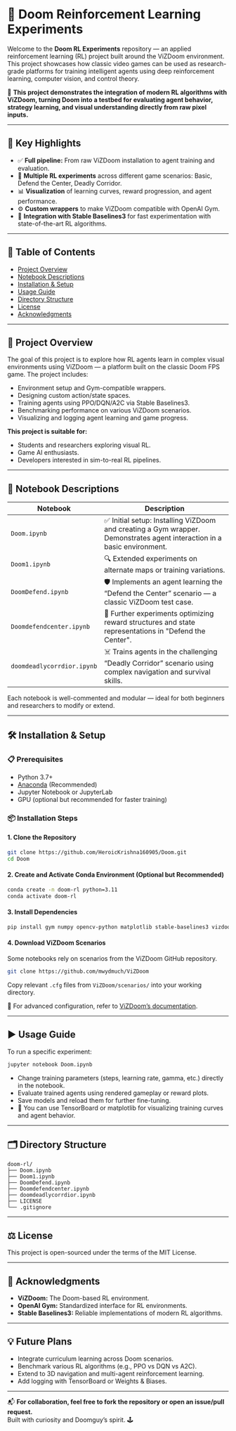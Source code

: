 # 🧠 Doom Reinforcement Learning Experiments

Welcome to the **Doom RL Experiments** repository — an applied reinforcement learning (RL) project built around the ViZDoom environment. This project showcases how classic video games can be used as research-grade platforms for training intelligent agents using deep reinforcement learning, computer vision, and control theory.

🎯 **This project demonstrates the integration of modern RL algorithms with ViZDoom, turning Doom into a testbed for evaluating agent behavior, strategy learning, and visual understanding directly from raw pixel inputs.**

---

## 📌 Key Highlights

- ✅ **Full pipeline:** From raw ViZDoom installation to agent training and evaluation.
- 🧪 **Multiple RL experiments** across different game scenarios: Basic, Defend the Center, Deadly Corridor.
- 📊 **Visualization** of learning curves, reward progression, and agent performance.
- ⚙️ **Custom wrappers** to make ViZDoom compatible with OpenAI Gym.
- 🧠 **Integration with Stable Baselines3** for fast experimentation with state-of-the-art RL algorithms.

---

## 📁 Table of Contents

- [Project Overview](#project-overview)
- [Notebook Descriptions](#notebook-descriptions)
- [Installation & Setup](#installation--setup)
- [Usage Guide](#usage-guide)
- [Directory Structure](#directory-structure)
- [License](#license)
- [Acknowledgments](#acknowledgments)

---

## 🚀 Project Overview

The goal of this project is to explore how RL agents learn in complex visual environments using ViZDoom — a platform built on the classic Doom FPS game. The project includes:

- Environment setup and Gym-compatible wrappers.
- Designing custom action/state spaces.
- Training agents using PPO/DQN/A2C via Stable Baselines3.
- Benchmarking performance on various ViZDoom scenarios.
- Visualizing and logging agent learning and game progress.

**This project is suitable for:**

- Students and researchers exploring visual RL.
- Game AI enthusiasts.
- Developers interested in sim-to-real RL pipelines.

---

## 📓 Notebook Descriptions

| Notebook                 | Description                                                                                              |
|--------------------------|----------------------------------------------------------------------------------------------------------|
| `Doom.ipynb`             | ✅ Initial setup: Installing ViZDoom and creating a Gym wrapper. Demonstrates agent interaction in a basic environment. |
| `Doom1.ipynb`            | 🔍 Extended experiments on alternate maps or training variations.                                         |
| `DoomDefend.ipynb`       | 🛡️ Implements an agent learning the “Defend the Center” scenario — a classic ViZDoom test case.          |
| `Doomdefendcenter.ipynb` | 🧠 Further experiments optimizing reward structures and state representations in "Defend the Center".     |
| `doomdeadlycorrdior.ipynb` | ☠️ Trains agents in the challenging “Deadly Corridor” scenario using complex navigation and survival skills. |

Each notebook is well-commented and modular — ideal for both beginners and researchers to modify or extend.

---

## 🛠️ Installation & Setup

### 📋 Prerequisites

- Python 3.7+
- [Anaconda](https://www.anaconda.com/products/individual) (Recommended)
- Jupyter Notebook or JupyterLab
- GPU (optional but recommended for faster training)

### 📦 Installation Steps

#### 1. Clone the Repository
```bash
git clone https://github.com/HeroicKrishna160905/Doom.git
cd Doom
```

#### 2. Create and Activate Conda Environment (Optional but Recommended)
```bash
conda create -n doom-rl python=3.11
conda activate doom-rl
```

#### 3. Install Dependencies
```bash
pip install gym numpy opencv-python matplotlib stable-baselines3 vizdoom
```

#### 4. Download ViZDoom Scenarios
Some notebooks rely on scenarios from the ViZDoom GitHub repository.

```bash
git clone https://github.com/mwydmuch/ViZDoom
```
Copy relevant `.cfg` files from `ViZDoom/scenarios/` into your working directory.

📘 For advanced configuration, refer to [ViZDoom’s documentation](https://github.com/mwydmuch/ViZDoom).

---

## ▶️ Usage Guide

To run a specific experiment:
```bash
jupyter notebook Doom.ipynb
```

- Change training parameters (steps, learning rate, gamma, etc.) directly in the notebook.
- Evaluate trained agents using rendered gameplay or reward plots.
- Save models and reload them for further fine-tuning.
- 🧪 You can use TensorBoard or matplotlib for visualizing training curves and agent behavior.

---

## 🗂️ Directory Structure

```
doom-rl/
├── Doom.ipynb
├── Doom1.ipynb
├── DoomDefend.ipynb
├── Doomdefendcenter.ipynb
├── doomdeadlycorrdior.ipynb
├── LICENSE
└── .gitignore
```

---

## ⚖️ License

This project is open-sourced under the terms of the MIT License.

---

## 🙌 Acknowledgments

- **ViZDoom:** The Doom-based RL environment.
- **OpenAI Gym:** Standardized interface for RL environments.
- **Stable Baselines3:** Reliable implementations of modern RL algorithms.

---

## 💡 Future Plans

- Integrate curriculum learning across Doom scenarios.
- Benchmark various RL algorithms (e.g., PPO vs DQN vs A2C).
- Extend to 3D navigation and multi-agent reinforcement learning.
- Add logging with TensorBoard or Weights & Biases.

---

📬 **For collaboration, feel free to fork the repository or open an issue/pull request.**  
Built with curiosity and Doomguy’s spirit. 🕹️
